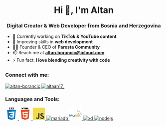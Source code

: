 <h1 align="center">Hi 👋, I'm Altan</h1>
<h3 align="center">Digital Creator & Web Developer from Bosnia and Herzegovina</h3>

- 🔭 Currently working on **TikTok & YouTube content**
- 🌱 Improving skills in **web development**
- 👨‍💻 Founder & CEO of **Paresta Community**
- 📫 Reach me at **altan.borancic@icloud.com**
- ⚡ Fun fact: **I love blending creativity with code**

<h3 align="left">Connect with me:</h3>
<p align="left">
  <a href="https://linkedin.com/in/altan-borancic17" target="blank">
    <img align="center" src="https://raw.githubusercontent.com/rahuldkjain/github-profile-readme-generator/master/src/images/icons/Social/linked-in-alt.svg" alt="altan-borancic" height="30" width="40" />
  </a>
  <a href="https://instagram.com/altaan17_" target="blank">
    <img align="center" src="https://raw.githubusercontent.com/rahuldkjain/github-profile-readme-generator/master/src/images/icons/Social/instagram.svg" alt="altaan17_" height="30" width="40" />
  </a>
</p>

<h3 align="left">Languages and Tools:</h3>
<p align="left">
  <a href="https://www.w3schools.com/css/" target="_blank" rel="noreferrer">
    <img src="https://raw.githubusercontent.com/devicons/devicon/master/icons/css3/css3-original-wordmark.svg" alt="css3" width="40" height="40"/>
  </a>
  <a href="https://www.w3.org/html/" target="_blank" rel="noreferrer">
    <img src="https://raw.githubusercontent.com/devicons/devicon/master/icons/html5/html5-original-wordmark.svg" alt="html5" width="40" height="40"/>
  </a>
  <a href="https://developer.mozilla.org/en-US/docs/Web/JavaScript" target="_blank" rel="noreferrer">
    <img src="https://raw.githubusercontent.com/devicons/devicon/master/icons/javascript/javascript-original.svg" alt="javascript" width="40" height="40"/>
  </a>
  <a href="https://mariadb.org/" target="_blank" rel="noreferrer">
    <img src="https://www.vectorlogo.zone/logos/mariadb/mariadb-icon.svg" alt="mariadb" width="40" height="40"/>
  </a>
  <a href="https://www.mysql.com/" target="_blank" rel="noreferrer">
    <img src="https://raw.githubusercontent.com/devicons/devicon/master/icons/mysql/mysql-original-wordmark.svg" alt="mysql" width="40" height="40"/>
  </a>
  <a href="https://www.adobe.com/products/xd.html" target="_blank" rel="noreferrer">
    <img src="https://cdn.worldvectorlogo.com/logos/adobe-xd.svg" alt="xd" width="40" height="40"/>
  </a>
  <a href="https://nodejs.org/" target="_blank" rel="noreferrer">
    <img src="https://cdn.worldvectorlogo.com/logos/nodejs-2.svg" alt="nodejs" width="40" height="40"/>
  </a>
</p>
